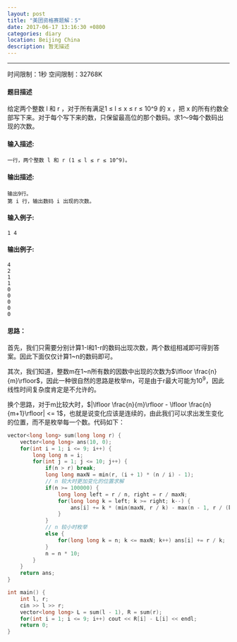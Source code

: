 ```yaml
---
layout: post
title: "美团资格赛题解：5"
date: 2017-06-17 13:16:30 +0800
categories: diary
location: Beijing China
description: 暂无描述
---
```

---

时间限制：1秒
空间限制：32768K

#### 题目描述

给定两个整数 l 和 r ，对于所有满足1 ≤ l ≤ x ≤ r ≤ 10^9 的 x ，把 x 的所有约数全部写下来。对于每个写下来的数，只保留最高位的那个数码。求1～9每个数码出现的次数。

#### **输入描述:**

```
一行，两个整数 l 和 r (1 ≤ l ≤ r ≤ 10^9)。
```

#### **输出描述:**

```
输出9行。
第 i 行，输出数码 i 出现的次数。
```

#### **输入例子:**

```
1 4
```

#### **输出例子:**

```
4
2
1
1
0
0
0
0
0
```

#### 思路：

首先，我们只需要分别计算1-l和1-r的数码出现次数，两个数组相减即可得到答案。因此下面仅仅计算1~n的数码即可。

其次，我们知道，整数m在1~n所有数的因数中出现的次数为$\lfloor \frac{n}{m}\rfloor​$，因此一种很自然的思路是枚举m，可是由于r最大可能为$10^9​$，因此线性时间复杂度肯定是不允许的。

换个思路，对于m比较大时，$|\lfloor \frac{n}{m}\rfloor - \lfloor \frac{n}{m+1}\rfloor| <= 1$，也就是说变化应该是连续的，由此我们可以求出发生变化的位置，而不是枚举每一个数。代码如下：

```c++
vector<long long> sum(long long r) {
    vector<long long> ans(10, 0);
    for(int i = 1; i <= 9; i++) {
        long long n = i;
        for(int j = 1; j <= 10; j++) {
            if(n > r) break;
            long long maxN = min(r, (i + 1) * (n / i) - 1);
          	// n 较大时更加变化的位置求解
            if(n >= 100000) {
                long long left = r / n, right = r / maxN;
                for(long long k = left; k >= right; k--) {
                    ans[i] += k * (min(maxN, r / k) - max(n - 1, r / (k + 1)));
                }
            }
            // n 较小时枚举
            else {
                for(long long k = n; k <= maxN; k++) ans[i] += r / k;
            }
            n = n * 10;
        }
    }
    return ans;
}

int main() {
    int l, r;
    cin >> l >> r;
    vector<long long> L = sum(l - 1), R = sum(r);
    for(int i = 1; i <= 9; i++) cout << R[i] - L[i] << endl;
    return 0;
}
```

